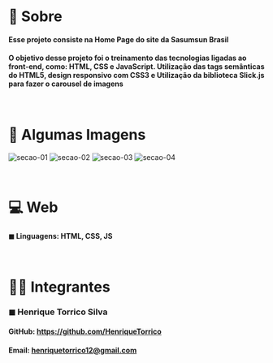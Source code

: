 # 📌 Sobre

#### <p>Esse projeto consiste na Home Page do site da Sasumsun Brasil</p>

#### <p>O objetivo desse projeto foi o treinamento das tecnologias ligadas ao front-end, como: HTML, CSS e JavaScript. Utilização das tags semânticas do HTML5, design responsivo com CSS3 e Utilização da biblioteca Slick.js para fazer o carousel de imagens</p>

<br>

# 📍 Algumas Imagens
![secao-01](https://user-images.githubusercontent.com/64800211/139880324-1c3c23ff-d792-4002-8565-a5acff055093.png)
![secao-02](https://user-images.githubusercontent.com/64800211/139880539-76da4446-54f7-41e5-9546-cf8eb3f5da12.png)
![secao-03](https://user-images.githubusercontent.com/64800211/139880783-8063239d-1b55-46c1-84ec-5bf14aba730f.png)
![secao-04](https://user-images.githubusercontent.com/64800211/139880881-bb0ca408-c649-4b56-a1cd-6525a4e5d14e.png)

<br>

# 💻 Web
#### ◼ Linguagens: HTML, CSS, JS

<br>

# 👨‍💻 Integrantes
### ◼ Henrique Torrico Silva <br>
#### GitHub: https://github.com/HenriqueTorrico
#### Email: henriquetorrico12@gmail.com
